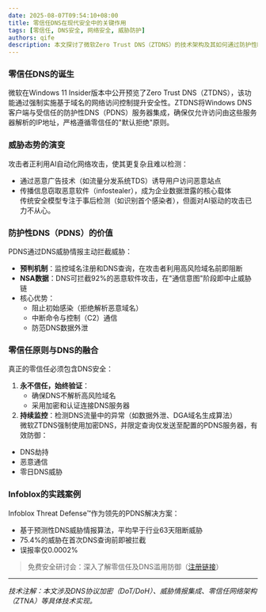 ```yaml
---
date: 2025-08-07T09:54:10+08:00
title: 零信任DNS在现代安全中的关键作用  
tags: [零信任, DNS安全, 网络安全, 威胁防护]  
authors: qife  
description: 本文探讨了微软Zero Trust DNS（ZTDNS）的技术架构及其如何通过防护性DNS（PDNS）预判威胁，实现"默认拒绝"的零信任原则，并分析了传统安全模型的不足与PDNS的主动防御优势。  
---  
```


### 零信任DNS的诞生  
微软在Windows 11 Insider版本中公开预览了Zero Trust DNS（ZTDNS），该功能通过强制实施基于域名的网络访问控制提升安全性。ZTDNS将Windows DNS客户端与受信任的防护性DNS（PDNS）服务器集成，确保仅允许访问由这些服务器解析的IP地址，严格遵循零信任的"默认拒绝"原则。  

### 威胁态势的演变  
攻击者正利用AI自动化网络攻击，使其更复杂且难以检测：  
- 通过恶意广告技术（如流量分发系统TDS）诱导用户访问恶意站点  
- 传播信息窃取恶意软件（infostealer），成为企业数据泄露的核心载体  
传统安全模型专注于事后检测（如识别首个感染者），但面对AI驱动的攻击已力不从心。  

### 防护性DNS（PDNS）的价值  
PDNS通过DNS威胁情报主动拦截威胁：  
- **预判机制**：监控域名注册和DNS查询，在攻击者利用高风险域名前即阻断  
- **NSA数据**：DNS可拦截92%的恶意软件攻击，在"通信意图"阶段即中止威胁链  
- 核心优势：  
  - 阻止初始感染（拒绝解析恶意域名）  
  - 中断命令与控制（C2）通信  
  - 防范DNS数据外泄  

### 零信任原则与DNS的融合  
真正的零信任必须包含DNS安全：  
1. **永不信任，始终验证**：  
   - 确保DNS不解析高风险域名  
   - 采用加密和认证连接DNS服务器  
2. **持续监控**：检测DNS流量中的异常（如数据外泄、DGA域名生成算法）  
微软ZTDNS强制使用加密DNS，并限定查询仅发送至配置的PDNS服务器，有效防御：  
- DNS劫持  
- 恶意通信  
- 零日DNS威胁  

### Infoblox的实践案例  
Infoblox Threat Defense™作为领先的PDNS解决方案：  
- 基于预测性DNS威胁情报算法，平均早于行业63天阻断威胁  
- 75.4%的威胁在首次DNS查询前即被拦截  
- 误报率仅0.0002%  

> 免费安全研讨会：深入了解零信任及DNS滥用防御（[注册链接](https://www.infoblox.com)）  

---  
*技术注解：本文涉及DNS协议加密（DoT/DoH）、威胁情报集成、零信任网络架构（ZTNA）等具体技术实现。*